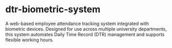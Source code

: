 # dtr-biometric-system
A web-based employee attendance tracking system integrated with biometric devices. Designed for use across multiple university departments, this system automates Daily Time Record (DTR) management and supports flexible working hours.
